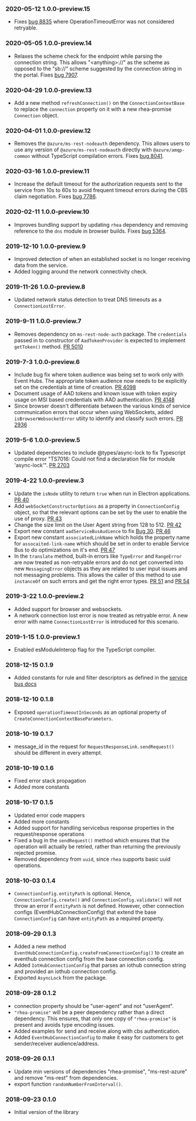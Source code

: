 ### 2020-05-12 1.0.0-preview.15

- Fixes [bug 8835](https://github.com/Azure/azure-sdk-for-js/issues/8835) where OperationTimeoutError was not
  considered retryable.

### 2020-05-05 1.0.0-preview.14

- Relaxes the scheme check for the endpoint while parsing the connection string.
  This allows "\<anything\>://" as the scheme as opposed to the "sb://" scheme suggested by the connection string in the portal.
  Fixes [bug 7907](https://github.com/Azure/azure-sdk-for-js/issues/7907).

### 2020-04-29 1.0.0-preview.13

- Add a new method `refreshConnection()` on the `ConnectionContextBase` to replace the `connection` property on it with a new rhea-promise `Connection` object.

### 2020-04-01 1.0.0-preview.12

- Removes the `@azure/ms-rest-nodeauth` dependency.
  This allows users to use any version of `@azure/ms-rest-nodeauth` directly with `@azure/amqp-common` without TypeScript compilation errors.
  Fixes [bug 8041](https://github.com/Azure/azure-sdk-for-js/issues/8041).

### 2020-03-16 1.0.0-preview.11

- Increase the default timeout for the authorization requests sent to the service from 10s to 60s to avoid frequent timeout errors during the CBS claim negotiation.
  Fixes [bug 7786](https://github.com/Azure/azure-sdk-for-js/issues/7786).

### 2020-02-11 1.0.0-preview.10

- Improves bundling support by updating `rhea` dependency and removing reference
  to the `dns` module in browser builds.
  Fixes [bug 5364](https://github.com/Azure/azure-sdk-for-js/issues/5364).

### 2019-12-10 1.0.0-preview.9

- Improved detection of when an established socket is no longer receiving data from the service.
- Added logging around the network connectivity check.

### 2019-11-26 1.0.0-preview.8

- Updated network status detection to treat DNS timeouts as a `ConnectionLostError`.

### 2019-9-11 1.0.0-preview.7

- Removes dependency on `ms-rest-node-auth` package. The `credentials` passed in to constructor of `AadTokenProvider` is expected to implement `getToken()` method. [PR 5010](https://github.com/Azure/azure-sdk-for-js/pull/5010)

### 2019-7-3 1.0.0-preview.6

- Include bug fix where token audience was being set to work only with Event Hubs. The appropriate token audience now needs to be explicitly set on the credentials at time of creation. [PR 4098](https://github.com/Azure/azure-sdk-for-js/pull/4098)
- Document usage of AAD tokens and known issue with token expiry usage on MSI based credentials with AAD authentication. [PR 4148](https://github.com/Azure/azure-sdk-for-js/pull/4148)
- Since browser doesn't differentiate between the various kinds of service communication errors that occur when using WebSockets, added `isBrowserWebsocketError` utiity to identify and classify such errors. [PR 2936](https://github.com/Azure/azure-sdk-for-js/pull/2936)

### 2019-5-6 1.0.0-preview.5

- Updated dependencies to include @types/async-lock to fix Typescript compile error "TS7016: Could not find a declaration file for module 'async-lock'". [PR 2703](https://github.com/Azure/azure-sdk-for-js/pull/2703)

### 2019-4-22 1.0.0-preview.3

- Update the `isNode` utility to return `true` when run in Electron applications. [PR 40](https://github.com/Azure/amqp-common-js/pull/40)
- Add `webSocketConstructorOptions` as a property in `ConnectionConfig` object, so that the relevant options can be set by the user to enable the use of proxy. [PR 43](https://github.com/Azure/amqp-common-js/pull/43)
- Change the size limit on the User Agent string from 128 to 512. [PR 42](https://github.com/Azure/amqp-common-js/pull/42)
- Export new constant `aadServiceBusAudience` to fix [Bug 30](https://github.com/Azure/amqp-common-js/issues/30). [PR 46](https://github.com/Azure/amqp-common-js/pull/46)
- Export new constant `associatedLinkName` which holds the property name for `assocaited-link-name` which should be set in order to enable Service Bus to do optimizations on it's end. [PR 47](https://github.com/Azure/amqp-common-js/pull/47)
- In the `translate` method, built-in errors like `TypeError` and `RangeError` are now treated as non-retryable errors and do not get converted into new `MessagingError` objects as they are related to user input issues and not messaging problems. This allows the caller of this method to use `instanceOf` on such errors and get the right error types. [PR 51](https://github.com/Azure/amqp-common-js/pull/51) and [PR 54](https://github.com/Azure/amqp-common-js/pull/54)

### 2019-3-22 1.0.0-preview.2

- Added support for browser and websockets.
- A network connection lost error is now treated as retryable error. A new error with name `ConnectionLostError` is introduced for this scenario.

### 2019-1-15 1.0.0-preview.1

- Enabled esModuleInterop flag for the TypeScript compiler.

### 2018-12-15 0.1.9

- Added constants for rule and filter descriptors as defined in the [service bus docs](https://docs.microsoft.com/en-us/azure/service-bus-messaging/service-bus-amqp-request-response#rule-operations)

### 2018-12-10 0.1.8

- Exposed `operationTimeoutInSeconds` as an optional property of `CreateConnectionContextBaseParameters`.

### 2018-10-19 0.1.7

- message_id in the request for `RequestResponseLink.sendRequest()` should be different in every attempt.

### 2018-10-19 0.1.6

- Fixed error stack propagation
- Added more constants

### 2018-10-17 0.1.5

- Updated error code mappers
- Added more constants
- Added support for handling servicebus response properties in the request/response operations
- Fixed a bug in the `sendRequest()` method which ensures that the operation will actually be
  retried, rather than returning the previously rejected promise.
- Removed dependency from `uuid`, since `rhea` supports basic uuid operations.

### 2018-10-03 0.1.4

- `ConnectionConfig.entityPath` is optional. Hence, `ConnectionConfig.create()` and
  `ConnectionConfig.validate()` will not throw an error if `entityPath` is not defined. However,
  other connection configs (EventHubConnectionConfig) that extend the base `ConnectionConfig` can have
  `entityPath` as a required property.

### 2018-09-29 0.1.3

- Added a new method `EventHubConnectionConfig.createFromConnectionConfig()` to create an
  eventhub connection config from the base connection config.
- Added `IotHubConnectionConfig` that parses an iothub connection string and provided an
  iothub connection config.
- Exported `AsyncLock` from the package.

### 2018-09-28 0.1.2

- connection property should be "user-agent" and not "userAgent".
- `"rhea-promise"` will be a peer dependency rather than a direct dependency. This ensures,
  that only one copy of `"rhea-promise"` is present and avoids type encoding issues.
- Added examples for send and receive along with cbs authentication.
- Added `EventHubConnectionConfig` to make it easy for customers to get sender/receiver audience/address.

### 2018-09-26 0.1.1

- Update min versions of dependencies "rhea-promise", "ms-rest-azure" and remove "ms-rest" from dependencies.
- export function `randomNumberFromInterval()`.

### 2018-09-23 0.1.0

- Initial version of the library

